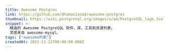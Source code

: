 ```yaml
---
title: Awesome Postgres
link: https://github.com/dhamaniasad/awesome-postgres
thumbnail: https://wiki.postgresql.org/images/a/a4/PostgreSQL_logo.3colors.svg
snippet: >-
  精选的 Awesome PostgreSQL 软件、库、工具和资源列表，
  灵感来自 awesome-mysql。
tags: ["awesome列表"]
createdAt: 2022-11-21T00:00:00.000Z
---
```

